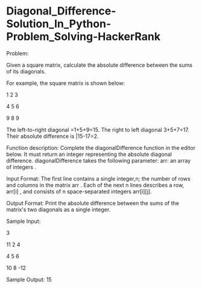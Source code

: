 # Diagonal_Difference-Solution_In_Python-Problem_Solving-HackerRank

Problem:

Given a square matrix, calculate the absolute difference between the sums of its diagonals.

For example, the square matrix  is shown below:

1 2 3

4 5 6

9 8 9 

The left-to-right diagonal =1+5+9=15. The right to left diagonal 3+5+7=17. Their absolute difference is |15-17=2.

Function description:
Complete the diagonalDifference function in the editor below. It must return an integer representing the absolute diagonal difference.  diagonalDifference takes the following parameter:  arr: an array of integers .

Input Format:
The first line contains a single integer,n; the number of rows and columns in the matrix arr .
Each of the next n lines describes a row, arr[i] , and consists of n space-separated integers arr[i][j].

Output Format:
Print the absolute difference between the sums of the matrix's two diagonals as a single integer.

Sample Input:

3

11 2 4 

4 5 6 

10 8 -12 

Sample Output: 15 
